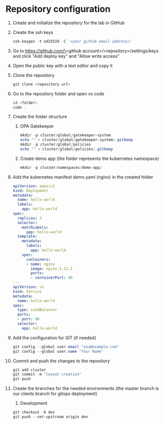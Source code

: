 # Repository configuration

1. Create and initialize the repository for the lab in GitHub

2. Create the ssh keys

    ```powershell
    ssh-keygen -t ed25519 -C '<your github email address>'
    ```

3. Go to https://github.com/\<github account\>/\<repository\>/settings/keys and click "Add deploy key" and "Allow write access"

4. Open the public key with a text editor and copy it

5. Clone the repository

    ```powershell
    git clone <repository url>
    ```

6. Go to the repository folder and open vs code
    ```powershell
    cd <folder>
    code .
    ```

7. Create the folder structure

   1. OPA Gatekeeper
        ```powershell
        mkdir -p cluster/global/gatekeeper-system
        echo "" > cluster/global/gatekeeper-system/.gitkeep
        mkdir -p cluster/global/policies
        echo "" > cluster/global/policies/.gitkeep
        ```

   2. Create demo app (the folder represents the kubernetes namespace)
        ```powershell
        mkdir -p cluster/namespaces/demo-app/
        ```

8. Add the kubernetes manifest demo.yaml (nginx) in the created folder
    ```yaml
    apiVersion: apps/v1
    kind: Deployment
    metadata:
      name: hello-world
      labels:
        app: hello-world
    spec:
      replicas: 3
      selector:
        matchLabels:
          app: hello-world
      template:
        metadata:
          labels:
            app: hello-world
        spec:
          containers:
          - name: nginx
            image: nginx:1.21.1
            ports:
            - containerPort: 80
    ---
    apiVersion: v1
    kind: Service
    metadata:
      name: hello-world
    spec:
      type: LoadBalancer
      ports:
      - port: 80
      selector:
        app: hello-world
    ```

9. Add the configuration for GIT (if needed)
    ```powershell
    git config --global user.email "you@example.com"
    git config --global user.name "Your Name"
    ```

10. Commit and push the changes to the repository
    ```powershell
    git add cluster
    git commit -m "layout creation"
    git push
    ```

11. Create the branches for the needed environments (the master branch is our clients branch for gitops deployment)
    1.  Development
    ```powershell
    git checkout -b dev
    git push --set-upstream origin dev
    ```    
